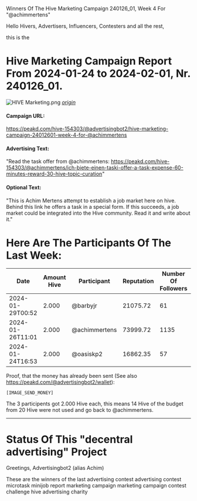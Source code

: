 Winners Of The Hive Marketing Campaign 240126_01, Week 4 For "@achimmertens"

Hello Hivers, Advertisers, Influencers, Contesters and all the rest,

this is the
# Hive Marketing Campaign Report From 2024-01-24 to 2024-02-01, Nr. 240126_01.
![HIVE Marketing.png](https://files.peakd.com/file/peakd-hive/achimmertens/AKqchzabeuVfZ4Dio3CipS4qSJMBALn2bcSRbCxWziyEqTSacinMkaF6h3jk4as.png)
*[origin](https://photofunia.com/)*

#### Campaign URL: 
https://peakd.com/hive-154303/@advertisingbot2/hive-marketing-campaign-24012601-week-4-for-@achimmertens

#### Advertising Text: 
"Read the task offer from @achimmertens: https://peakd.com/hive-154303/@achimmertens/ich-biete-einen-taski-offer-a-task-expense-60-minutes-reward-30-hive-topic-curation"

#### Optional Text: 
"This is Achim Mertens attempt to establish a job market here on hive. Behind this link he offers a task in a special form. If this succeeds, a job market could be integrated into the Hive community. Read it and write about it."

# Here Are The Participants Of The Last Week:
|Date|Amount Hive|Participant|Reputation|Number Of Followers|Url|Image|
|-|-|-|-|-|-|-|
|2024-01-29T00:52|2.000|@barbyjr|21075.72|61|https://peakd.com/hive-109876/@barbyjr/uso-correcto-del-acido-hialuronico-correct-use-of-hyaluronic-acid-esp-eng|![clrxnsusu001s83szhunxhyj0_Picsart_24-01-28_00-22-48-382.webp](https://cdn.liketu.com/media/barbyjr/images/clrxnsusu001s83szhunxhyj0_Picsart_24-01-28_00-22-48-382/clrxnsusu001s83szhunxhyj0_Picsart_24-01-28_00-22-48-382.webp)|
|2024-01-26T11:01|2.000|@achimmertens|73999.72|1135|https://peakd.com/hive-155221/@achimmertens/20240126t110103547z|![01_BoughtALiveByTime.png](https://f005.backblazeb2.com/file/Hive-Upload/screenshots_2024-01-26/Alive/01_BoughtAliveByTime.png)|
|2024-01-24T16:53|2.000|@oasiskp2|16862.35|57|https://peakd.com/hive-154303/@oasiskp2/advertising|null|






Proof, that the money has already been sent (See also https://peakd.com/@advertisingbot2/wallet):

```
[IMAGE_SEND_MONEY]
```

The 3 participents got 2.000 Hive each, this means 14 Hive of the budget from 20 Hive were not used and go back to @achimmertens.

---
# Status Of This "decentral advertising" Project





Greetings, Advertisingbot2 (alias Achim)



These are the winners of the last advertising contest
advertising contest microtask minijob report marketing campaign marketing campaign contest challenge hive advertising charity
